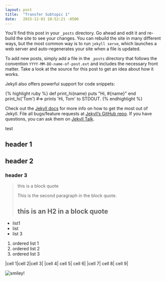 ```yaml
---
layout: post
title:  "Transfer Subtopic 1"
date:   2015-12-01 18:52:21 -0500
---
```

You’ll find this post in your `_posts` directory. Go ahead and edit it and re-build the site to see your changes. You can rebuild the site in many different ways, but the most common way is to run `jekyll serve`, which launches a web server and auto-regenerates your site when a file is updated.

To add new posts, simply add a file in the `_posts` directory that follows the convention `YYYY-MM-DD-name-of-post.ext` and includes the necessary front matter. Take a look at the source for this post to get an idea about how it works.

Jekyll also offers powerful support for code snippets:

{% highlight ruby %}
def print_hi(name)
  puts "Hi, #{name}"
end
print_hi('Tom')
#=> prints 'Hi, Tom' to STDOUT.
{% endhighlight %}

Check out the [Jekyll docs][jekyll-docs] for more info on how to get the most out of Jekyll. File all bugs/feature requests at [Jekyll’s GitHub repo][jekyll-gh]. If you have questions, you can ask them on [Jekyll Talk][jekyll-talk].

[jekyll-docs]: http://jekyllrb.com/docs/home
[jekyll-gh]:   https://github.com/jekyll/jekyll
[jekyll-talk]: https://talk.jekyllrb.com/

test

## header 1

## header 2

### header 3

>this is a block quote
>
>This is the second paragraph in the block quote.
>
> ## this is an H2 in a block quote 

 
- list1
- list
- list 3

1. ordered list 1
2. ordered list 2
3. ordered list 3


|cell 1|cell 2|cell 3|
|cell 4| cell 5| cell 6|
|cell 7| cell 8| cell 9|

![smiley](https://upload.wikimedia.org/wikipedia/commons/e/eb/Ash_Tree_-_geograph.org.uk_-_590710.jpg)!